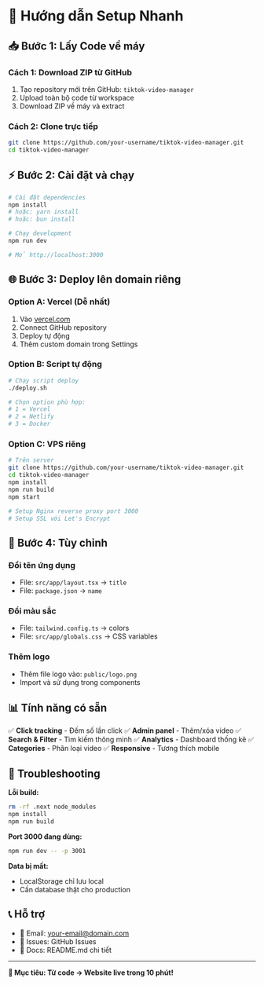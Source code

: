 # 🚀 Hướng dẫn Setup Nhanh

## 📥 Bước 1: Lấy Code về máy

### Cách 1: Download ZIP từ GitHub
1. Tạo repository mới trên GitHub: `tiktok-video-manager`
2. Upload toàn bộ code từ workspace
3. Download ZIP về máy và extract

### Cách 2: Clone trực tiếp
```bash
git clone https://github.com/your-username/tiktok-video-manager.git
cd tiktok-video-manager
```

## ⚡ Bước 2: Cài đặt và chạy

```bash
# Cài đặt dependencies
npm install
# hoặc: yarn install
# hoặc: bun install

# Chạy development
npm run dev

# Mở http://localhost:3000
```

## 🌐 Bước 3: Deploy lên domain riêng

### Option A: Vercel (Dễ nhất)
1. Vào [vercel.com](https://vercel.com)
2. Connect GitHub repository
3. Deploy tự động
4. Thêm custom domain trong Settings

### Option B: Script tự động
```bash
# Chạy script deploy
./deploy.sh

# Chọn option phù hợp:
# 1 = Vercel
# 2 = Netlify
# 3 = Docker
```

### Option C: VPS riêng
```bash
# Trên server
git clone https://github.com/your-username/tiktok-video-manager.git
cd tiktok-video-manager
npm install
npm run build
npm start

# Setup Nginx reverse proxy port 3000
# Setup SSL với Let's Encrypt
```

## 🔧 Bước 4: Tùy chỉnh

### Đổi tên ứng dụng
- File: `src/app/layout.tsx` → `title`
- File: `package.json` → `name`

### Đổi màu sắc
- File: `tailwind.config.ts` → colors
- File: `src/app/globals.css` → CSS variables

### Thêm logo
- Thêm file logo vào: `public/logo.png`
- Import và sử dụng trong components

## 📊 Tính năng có sẵn

✅ **Click tracking** - Đếm số lần click
✅ **Admin panel** - Thêm/xóa video
✅ **Search & Filter** - Tìm kiếm thông minh
✅ **Analytics** - Dashboard thống kê
✅ **Categories** - Phân loại video
✅ **Responsive** - Tương thích mobile

## 🛟 Troubleshooting

**Lỗi build:**
```bash
rm -rf .next node_modules
npm install
npm run build
```

**Port 3000 đang dùng:**
```bash
npm run dev -- -p 3001
```

**Data bị mất:**
- LocalStorage chỉ lưu local
- Cần database thật cho production

## 📞 Hỗ trợ

- 📧 Email: your-email@domain.com
- 🐛 Issues: GitHub Issues
- 📖 Docs: README.md chi tiết

---

**🎯 Mục tiêu: Từ code → Website live trong 10 phút!**
